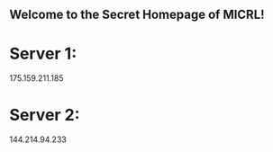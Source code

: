 ## Welcome to the Secret Homepage of MICRL!
# Server 1:
175.159.211.185
# Server 2:
144.214.94.233




